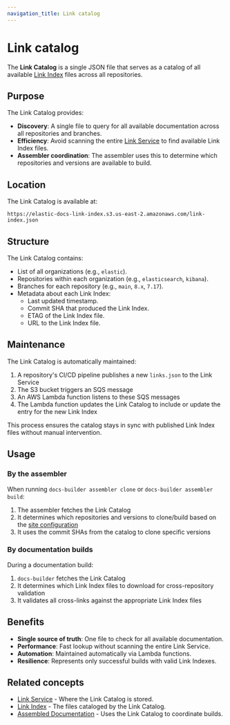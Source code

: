 ```yaml
---
navigation_title: Link catalog
---
```


# Link catalog

The **Link Catalog** is a single JSON file that serves as a catalog of all available [Link Index](link-index.md) files across all repositories.

## Purpose

The Link Catalog provides:

* **Discovery**: A single file to query for all available documentation across all repositories and branches.
* **Efficiency**: Avoid scanning the entire [Link Service](link-service.md) to find available Link Index files.
* **Assembler coordination**: The assembler uses this to determine which repositories and versions are available to build.

## Location

The Link Catalog is available at:

```
https://elastic-docs-link-index.s3.us-east-2.amazonaws.com/link-index.json
```

## Structure

The Link Catalog contains:

* List of all organizations (e.g., `elastic`).
* Repositories within each organization (e.g., `elasticsearch`, `kibana`).
* Branches for each repository (e.g., `main`, `8.x`, `7.17`).
* Metadata about each Link Index:
  * Last updated timestamp.
  * Commit SHA that produced the Link Index.
  * ETAG of the Link Index file.
  * URL to the Link Index file.

## Maintenance

The Link Catalog is automatically maintained:

1. A repository's CI/CD pipeline publishes a new `links.json` to the Link Service
2. The S3 bucket triggers an SQS message
3. An AWS Lambda function listens to these SQS messages
4. The Lambda function updates the Link Catalog to include or update the entry for the new Link Index

This process ensures the catalog stays in sync with published Link Index files without manual intervention.

## Usage

### By the assembler

When running `docs-builder assembler clone` or `docs-builder assembler build`:

1. The assembler fetches the Link Catalog
2. It determines which repositories and versions to clone/build based on the [site configuration](../configure/site/index.md)
3. It uses the commit SHAs from the catalog to clone specific versions

### By documentation builds

During a documentation build:

1. `docs-builder` fetches the Link Catalog
2. It determines which Link Index files to download for cross-repository validation
3. It validates all cross-links against the appropriate Link Index files

## Benefits

* **Single source of truth**: One file to check for all available documentation.
* **Performance**: Fast lookup without scanning the entire Link Service.
* **Automation**: Maintained automatically via Lambda functions.
* **Resilience**: Represents only successful builds with valid Link Indexes.

## Related concepts

* [Link Service](link-service.md) - Where the Link Catalog is stored.
* [Link Index](link-index.md) - The files cataloged by the Link Catalog.
* [Assembled Documentation](assembled-documentation.md) - Uses the Link Catalog to coordinate builds.
